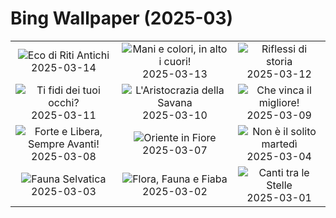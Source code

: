 # Bing Wallpaper (2025-03)

|  |  |  |
|:---:|:---:|:---:|
| ![](https://www.bing.com/th?id=OHR.BasqueDolmen_IT-IT0162501946_400x240.jpg "Eco di Riti Antichi") 2025-03-14 | ![](https://www.bing.com/th?id=OHR.HoliColors_IT-IT0107913945_400x240.jpg "Mani e colori, in alto i cuori!") 2025-03-13 | ![](https://www.bing.com/th?id=OHR.ChateauLoire_IT-IT0010511029_400x240.jpg "Riflessi di storia") 2025-03-12 |
| ![](https://www.bing.com/th?id=OHR.NusaPenida_IT-IT9952682567_400x240.jpg "Ti fidi dei tuoi occhi?") 2025-03-11 | ![](https://www.bing.com/th?id=OHR.NappingLion_IT-IT9842565728_400x240.jpg "L'Aristocrazia della Savana") 2025-03-10 | ![](https://www.bing.com/th?id=OHR.WinterGamesTurin_IT-IT9894957082_400x240.jpg "Che vinca il migliore!") 2025-03-09 |
| ![](https://www.bing.com/th?id=OHR.FearlessWomen_IT-IT9544136799_400x240.jpg "Forte e Libera, Sempre Avanti!") 2025-03-08 | ![](https://www.bing.com/th?id=OHR.PlumBlossom_IT-IT9649247802_400x240.jpg "Oriente in Fiore") 2025-03-07 | ![](https://www.bing.com/th?id=OHR.MardiGrasJackson_IT-IT5960330110_400x240.jpg "Non è il solito martedì") 2025-03-04 |
| ![](https://www.bing.com/th?id=OHR.HornbillPair_IT-IT0150079379_400x240.jpg "Fauna Selvatica") 2025-03-03 | ![](https://www.bing.com/th?id=OHR.EucalyptusForest_IT-IT0078107703_400x240.jpg "Flora, Fauna e Fiaba") 2025-03-02 | ![](https://www.bing.com/th?id=OHR.MaligneLakeJasper_IT-IT4481289877_400x240.jpg "Canti tra le Stelle") 2025-03-01 |
